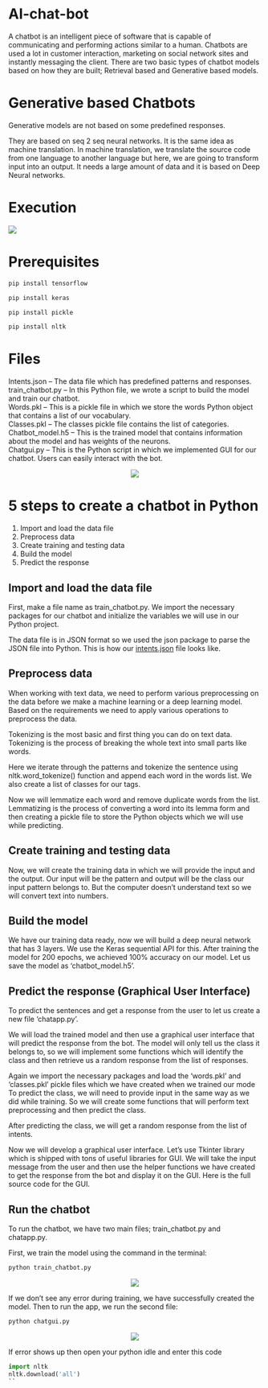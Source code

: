 # AI-chat-bot
A chatbot is an intelligent piece of software that is capable of communicating and performing actions similar to a human. Chatbots are used a lot in customer interaction, marketing on social network sites and instantly messaging the client. There are two basic types of chatbot models based on how they are built; Retrieval based and Generative based models.

# Generative based Chatbots
Generative models are not based on some predefined responses.

They are based on seq 2 seq neural networks. It is the same idea as machine translation. In machine translation, we translate the source code from one language to another language but here, we are going to transform input into an output. It needs a large amount of data and it is based on Deep Neural networks.

# Execution
<img src=https://data-flair.training/blogs/wp-content/uploads/sites/2/2019/12/Python-chatbot-project.gif>

# Prerequisites
```python
pip install tensorflow
```
```python
pip install keras
```
```python
pip install pickle
```
```python
pip install nltk
```
# Files
 Intents.json – The data file which has predefined patterns and responses.  
 train_chatbot.py – In this Python file, we wrote a script to build the model and train our chatbot.  
 Words.pkl – This is a pickle file in which we store the words Python object that contains a list of our vocabulary.  
 Classes.pkl – The classes pickle file contains the list of categories.  
 Chatbot_model.h5 – This is the trained model that contains information about the model and has weights of the neurons.  
 Chatgui.py – This is the Python script in which we implemented GUI for our chatbot. Users can easily interact with the bot. 

<p align="center">
<img src=https://data-flair.training/blogs/wp-content/uploads/sites/2/2019/12/Types-of-files-1.png>
</p>

#  5 steps to create a chatbot in Python
1. Import and load the data file
2. Preprocess data
3. Create training and testing data
4. Build the model
5. Predict the response

## Import and load the data file

First, make a file name as train_chatbot.py. We import the necessary packages for our chatbot and initialize the variables we will use in our Python project.

The data file is in JSON format so we used the json package to parse the JSON file into Python.
This is how our [intents.json](https://github.com/just-innovative-bro/AI-chat-bot/blob/main/intents.json) file looks like.

## Preprocess data
When working with text data, we need to perform various preprocessing on the data before we make a machine learning or a deep learning model. Based on the requirements we need to apply various operations to preprocess the data.

Tokenizing is the most basic and first thing you can do on text data. Tokenizing is the process of breaking the whole text into small parts like words.

Here we iterate through the patterns and tokenize the sentence using nltk.word_tokenize() function and append each word in the words list. We also create a list of classes for our tags.

Now we will lemmatize each word and remove duplicate words from the list. Lemmatizing is the process of converting a word into its lemma form and then creating a pickle file to store the Python objects which we will use while predicting.

## Create training and testing data
Now, we will create the training data in which we will provide the input and the output. Our input will be the pattern and output will be the class our input pattern belongs to. But the computer doesn’t understand text so we will convert text into numbers.

## Build the model

We have our training data ready, now we will build a deep neural network that has 3 layers. We use the Keras sequential API for this. After training the model for 200 epochs, we achieved 100% accuracy on our model. Let us save the model as ‘chatbot_model.h5’.

## Predict the response (Graphical User Interface)

To predict the sentences and get a response from the user to let us create a new file ‘chatapp.py’.

We will load the trained model and then use a graphical user interface that will predict the response from the bot. The model will only tell us the class it belongs to, so we will implement some functions which will identify the class and then retrieve us a random response from the list of responses.

Again we import the necessary packages and load the ‘words.pkl’ and ‘classes.pkl’ pickle files which we have created when we trained our mode
To predict the class, we will need to provide input in the same way as we did while training. So we will create some functions that will perform text preprocessing and then predict the class.

After predicting the class, we will get a random response from the list of intents.

Now we will develop a graphical user interface. Let’s use Tkinter library which is shipped with tons of useful libraries for GUI. We will take the input message from the user and then use the helper functions we have created to get the response from the bot and display it on the GUI. Here is the full source code for the GUI.

## Run the chatbot
To run the chatbot, we have two main files;   train_chatbot.py and chatapp.py.

First, we train the model using the command in the terminal:
```python
python train_chatbot.py
```
<p align="center">
<img src=https://data-flair.training/blogs/wp-content/uploads/sites/2/2019/12/chatbot-result.png>
 </p> 

If we don’t see any error during training, we have successfully created the model. Then to run the app, we run the second file:
```python
python chatgui.py
```
<p align="center">
<img src=https://data-flair.training/blogs/wp-content/uploads/sites/2/2019/12/chat-between-user-bot.png>
</p>

If error shows up then open your python idle and enter this code
```python
import nltk
nltk.download('all')
``
